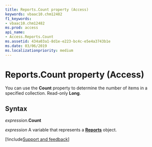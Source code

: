 ```yaml
---
title: Reports.Count property (Access)
keywords: vbaac10.chm12482
f1_keywords:
- vbaac10.chm12482
ms.prod: access
api_name:
- Access.Reports.Count
ms.assetid: 434a03a1-8d1e-e223-bc4c-e5e4a3743b1e
ms.date: 03/06/2019
ms.localizationpriority: medium
---
```



# Reports.Count property (Access)

You can use the **Count** property to determine the number of items in a specified collection. Read-only **Long**.


## Syntax

_expression_.**Count**

_expression_ A variable that represents a **[Reports](Access.Reports.md)** object.




[!include[Support and feedback](~/includes/feedback-boilerplate.md)]